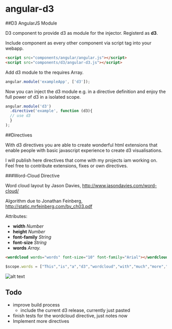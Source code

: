 angular-d3
==================

##D3 AngularJS Module

D3 component to provide d3 as module for the injector.
Registerd as <b>d3</b>.

Include component as every other component via script tag into your webapp.

```html
<script src="components/angular/angular.js"></script>
<script src="components/d3/angular-d3.js"></script>
```

Add d3 module to the requires Array.

```javascript
angular.module('exampleApp', ['d3']);
```

Now you can inject the d3 module e.g. in a directive definition and enjoy the full power of d3 in a isolated scope.

```javascript
angular.module('d3')
  .directive('example', function (d3){
  // use d3 
  }
);
```


##Directives

With d3 directives you are able to create wonderful html extensions
that enable people with basic javascript experience to create d3 visualisations.

I will publish here directives that come with my projects iam working on.
Feel free to contribute extensions, fixes or own directives.

###Word-Cloud Directive

Word cloud layout by Jason Davies, http://www.jasondavies.com/word-cloud/

Algorithm due to Jonathan Feinberg, http://static.mrfeinberg.com/bv_ch03.pdf


Attributes:
*   <b>width</b>         <i>Number</i>
*   <b>height</b>        <i>Number</i>
*   <b>font-family</b>   <i>String</i>
*   <b>font-size</b>     <i>String</i>
*   <b>words</b>         <i>Array.<string></i>

```html
<wordcloud words="words" font-size="10" font-family="Arial"></wordcloud>
```

```javascript
$scope.words = ["This","is","a","d3","wordcloud","with","much","more","text","then","the","first"];
```

![alt text](https://github.com/robinboehm/angular-d3-directives/blob/master/examples/wordcloud/wordcloud.png?raw=true "Wordcloud Example")

## Todo

* improve build process
  * include the current d3 release, currently just pasted
* finish tests for the wordcloud directive, just notes now
* Implement more directives

